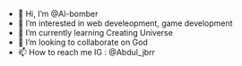 - 👋 Hi, I’m @Al-bomber
- 👀 I’m interested in web develeopment, game development
- 🌱 I’m currently learning Creating Universe
- 💞️ I’m looking to collaborate on God
- 📫 How to reach me IG : @Abdul_jbrr

<!---
Al-bomber/Al-bomber is a ✨ special ✨ repository because its `README.md` (this file) appears on your GitHub profile.
You can click the Preview link to take a look at your changes.
--->
